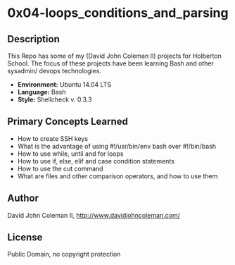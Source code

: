 # 0x04-loops_conditions_and_parsing

## Description

This Repo has some of my (David John Coleman II) projects for Holberton School.
The focus of these projects have been learning Bash and other sysadmin/ devops
technologies.

* __Environment:__ Ubuntu 14.04 LTS
* __Language:__ Bash
* __Style:__ Shellcheck v. 0.3.3

## Primary Concepts Learned

* How to create SSH keys
* What is the advantage of using #!/usr/bin/env bash over #!/bin/bash
* How to use while, until and for loops
* How to use if, else, elif and case condition statements
* How to use the cut command
* What are files and other comparison operators, and how to use them

## Author

David John Coleman II, http://www.davidjohncoleman.com/

## License

Public Domain, no copyright protection
